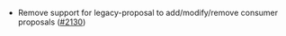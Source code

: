 - Remove support for legacy-proposal to add/modify/remove consumer proposals
  ([\#2130](https://github.com/cosmos/interchain-security/pull/2130))
